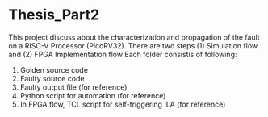 # Thesis_Part2
This project discuss about the characterization and propagation of the fault on a RISC-V Processor (PicoRV32).
There are two steps (1) Simulation flow and (2) FPGA Implementation flow
Each folder consistis of following:
  1. Golden source code
  2. Faulty source code
  3. Faulty output file (for reference)
  4. Python script for automation (for reference)
  5. In FPGA flow, TCL script for self-triggering ILA (for reference)
